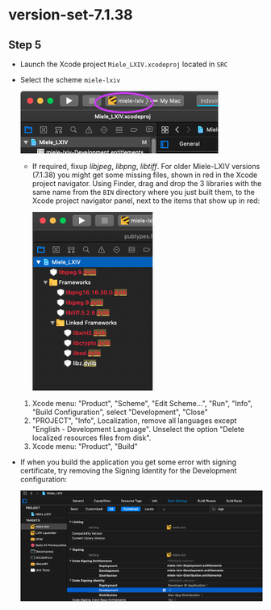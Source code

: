 # version-set-7.1.38
## Step 5
- Launch the Xcode project `Miele_LXIV.xcodeproj` located in `SRC`

- Select the scheme `miele-lxiv`

	![scheme](img/scheme.png)

	-  If required, fixup *libjpeg*, *libpng*, *libtiff*. For older Miele-LXIV versions (7.1.38) you might get some missing files, shown in red in the Xcode project navigator. Using Finder, drag and drop the 3 libraries with the same name from the `BIN` directory where you just built them, to the Xcode project navigator panel, next to the items that show up in red:

		![step5](img/step5.png)

	1.  Xcode menu: "Product", "Scheme", "Edit Scheme...", "Run", "Info", "Build Configuration", select "Development", "Close"
	2. "PROJECT", "Info", Localization, remove all languages except "English - Development Language". Unselect the option "Delete localized resources files from disk".
	3. Xcode menu: "Product", "Build"

- If when you build the application you get some error with signing certificate, try removing the Signing Identity for the Development configuration:

	![codesign](img/codesign.png)
